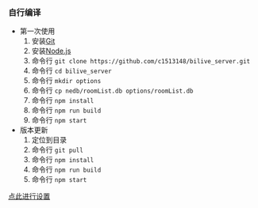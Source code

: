 ### 自行编译
  * 第一次使用
    1. 安装[Git](https://git-scm.com/downloads)
    2. 安装[Node.js](https://nodejs.org/)
    3. 命令行 `git clone https://github.com/c1513148/bilive_server.git`
    4. 命令行 `cd bilive_server`
    5. 命令行 `mkdir options`
    6. 命令行 `cp nedb/roomList.db options/roomList.db`
    7. 命令行 `npm install`
    8. 命令行 `npm run build`
    9. 命令行 `npm start`
  * 版本更新
    1. 定位到目录
    2. 命令行 `git pull`
    3. 命令行 `npm install`
    4. 命令行 `npm run build`
    5. 命令行 `npm start`

[点此进行设置](http://github.halaal.win/bilive_client/#path=ws://localhost:20080&protocol=admin)
